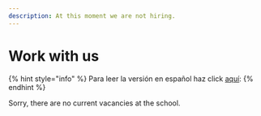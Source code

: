 ```yaml
---
description: At this moment we are not hiring.
---
```


# Work with us



{% hint style="info" %}
Para leer la versión en español haz click [aquí](https://jobs.kaleide.org/v/espanol/): 
{% endhint %}

Sorry, there are no current vacancies at the school.



